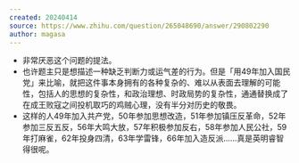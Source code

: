 ```yaml
---
created: 20240414
source: https://www.zhihu.com/question/265048690/answer/290802290
author: magasa
---
```


- 非常厌恶这个问题的提法。
- 也许题主只是想描述一种缺乏判断力或运气差的行为。但是「用49年加入国民党」来比喻，就把这件事本身拥有的各种复杂的、难以从表面去理解的可能性，包括人的思想的复杂性，和政治理想、时政局势的复杂性，通通替换成了在成王败寇之间投机取巧的鸡贼心理，没有半分对历史的敬畏。
- 这样的人49年加入共产党，50年参加思想改造，51年参加镇压反革命，52年参加三反五反，56年大鸣大放，57年积极参加反右，58年参加人民公社，59年打麻雀，62年投身四清，63年学雷锋，66年加入造反派……真是英明睿智得很呢。